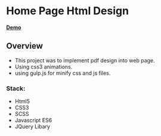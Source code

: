 # Home Page Html Design

**[Demo](https://githubbox.com/ronnahmias/Home_Page_Example)**

## Overview
- This project was to implement pdf design into web page.
- Using css3 animations.
- using gulp.js for minify css and js files.

### Stack:
- Html5
- CSS3
- SCSS
- Javascript ES6
- JQuery Libary
